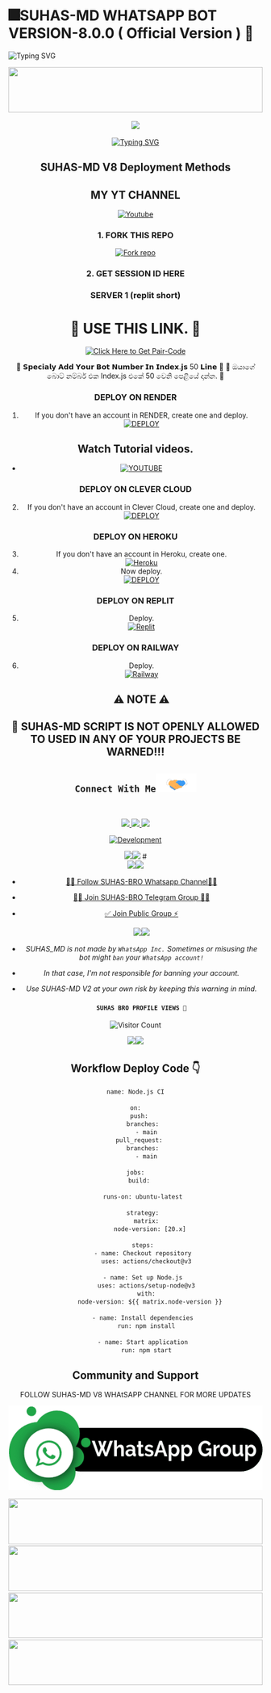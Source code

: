  # 🎆SUHAS-MD WHATSAPP BOT VERSION-8.0.0 ( Official Version ) 🔖


![Typing SVG](https://readme-typing-svg.demolab.com?font=Ribeye&size=50&pause=1000&color=A93226&center=true&width=900&height=100&lines=🧚‍♂️SUHAS-MD%20V8🧚‍♂️;%20🤖Multi-Device%20WhatsApp%20Bot.🤖;%20🥰Developed%20By%20Suhas%20Pathsindu.🥰)
<p align="center">
<img src="https://i.imgur.com/dBaSKWF.gif" height="90" width="100%">

<div align="center">
 
   <a><img src='https://telegra.ph/file/ff229baf932900c151026.jpg'/></a><a>
<p align="center">
<p align="center">
  <a href="https://git.io/typing-svg"><img src="https://readme-typing-svg.demolab.com?font=EB+Garamond&weight=800&size=28&duration=4000&pause=1000&random=false&width=435&lines=+•★⃝ SUHAS_+MD-+V8★⃝•;MULTI-DEVICE+WHATSAPP+BOT;DEVELOPED+BY+SUHAS+BRO;RELEASED+DATE+15%2F11%2F2024." alt="Typing SVG" /></a>
 </p>


 ## SUHAS-MD V8 Deployment Methods

 
## MY YT CHANNEL

[![Youtube](https://telegra.ph/file/eebe86c26e98ffeae39ea.jpg)](https://youtube.com/@suhasbro) 

</details>


### 1. FORK THIS REPO

<a href='https://github.com/suhasbro/SUHAS-MD-V8/fork' target="_blank"><img alt='Fork repo' src='https://img.shields.io/badge/Fork This Repo-black?style=for-the-badge&logo=git&logoColor=white'/></a>

### 2. GET SESSION ID HERE

### SERVER 1 (replit short)

# 💎 USE THIS LINK. 💎

<a href="https://replit.com/@suhaskindom/SUHAS-MD-V8-PAIR-CODE"><img src="https://img.shields.io/badge/PAIR_CODE-blue" alt="Click Here to Get Pair-Code" width="110"></a>   

 📌 𝗦𝗽𝗲𝗰𝗶𝗮𝗹𝘆 𝗔𝗱𝗱 𝗬𝗼𝘂𝗿 𝗕𝗼𝘁 𝗡𝘂𝗺𝗯𝗲𝗿 𝗜𝗻 𝗜𝗻𝗱𝗲𝘅.𝗷𝘀 50 𝗟𝗶𝗻𝗲 📌
 📌 ඔයාගේ බොට් නම්බර් එක Index.js එකේ 50 වෙනි පෙළියේ දාන්න. 📌

### DEPLOY ON RENDER

1. If you don't have an account in RENDER, create one and deploy.
    <br>
    <a href='https://dashboard.render.com/select-repo?type=web' target="_blank"><img alt='DEPLOY' src='https://img.shields.io/badge/-DEPLOY-black?style=for-the-badge&logo=render&logoColor=white'/></a>
## Watch Tutorial videos.
* [![YOUTUBE](https://img.shields.io/badge/HOW_TO_DEPLOY-red?style=for-the-badge&logo=youtube&logoColor=white)](https://www.youtube.com/@suhasbro)


### DEPLOY ON CLEVER CLOUD

2. If you don't have an account in Clever Cloud, create one and deploy.
    <br>
    <a href='https://api.clever-cloud.com/v2/sessions/signup?subscription_source=cta-home-signup' target="_blank"><img alt='DEPLOY' src='https://img.shields.io/badge/-DEPLOY-orange?style=for-the-badge&logo=clever-cloud&logoColor=white'/></a>

### DEPLOY ON HEROKU

3. If you don't have an account in Heroku, create one.
    <br>
    <a href='https://signup.heroku.com/' target="_blank"><img alt='Heroku' src='https://img.shields.io/badge/-Create-purple?style=for-the-badge&logo=heroku&logoColor=white'/></a>
4. Now deploy.
    <br>
    <a href='https://dashboard.heroku.com/new?template=https://github.com/suhasbro/SUHAS-MD' target="_blank"><img alt='DEPLOY' src='https://img.shields.io/badge/-DEPLOY-purple?style=for-the-badge&logo=heroku&logoColor=white'/></a>
### DEPLOY ON REPLIT
5. Deploy.
    <br>
    <a href='https://replit.com' target="_blank"><img alt='Replit' src='https://img.shields.io/badge/-Deploy-red?style=for-the-badge&logo=replit&logoColor=white'/></a>
### DEPLOY ON RAILWAY
6. Deploy.
    <br>
    <a href='https://railway.com' target="_blank"><img alt='Railway' src='https://img.shields.io/badge/-Deploy-green?style=for-the-badge&logo=railway&logoColor=white'/></a>

    <h2 align="center"> ⚠️ NOTE ⚠️ </h2>
## 🚫 SUHAS-MD SCRIPT IS NOT OPENLY ALLOWED TO USED IN ANY OF YOUR PROJECTS BE WARNED!!! 

## ```Connect With Me```<img src="https://github.com/0xAbdulKhalid/0xAbdulKhalid/raw/main/assets/mdImages/handshake.gif" width ="80"></h1> 
 <br> 
<p align="center">
<a href="https://wa.me/94774132871"><img src="https://img.shields.io/badge/Contact Suhas-25D366?style=for-the-badge&logo=whatsapp&logoColor=white" />
<a href="https://www.whatsapp.com/channel/0029VagKNUe96H4IdMbr9f2o"><img src="https://img.shields.io/badge/Join Official Channel-25D366?style=for-the-badge&logo=whatsapp&logoColor=white" />
<a href="https://t.me/suhasbro"><img src="https://img.shields.io/badge/Telegram-0088cc?style=for-the-badge&logo=telegram&logoColor=white" /><br>
<p align="center">
<img alt="Development" width="250" src="https://media2.giphy.com/media/W9tBvzTXkQopi/giphy.gif?cid=6c09b952xu6syi1fyqfyc04wcfk0qvqe8fd7sop136zxfjyn&ep=v1_internal_gif_by_id&rid=giphy.gif&ct=g" /> </p>
<a><img src='https://i.imgur.com/LyHic3i.gif'/></a><a><img src='https://i.imgur.com/LyHic3i.gif'/></a>
# 

<br>
<a><img src='https://i.imgur.com/LyHic3i.gif'/></a><a><img src='https://i.imgur.com/LyHic3i.gif'/></a>

* [🧑‍💻 Follow SUHAS-BRO Whatsapp Channel🧑‍💻](https://www.whatsapp.com/channel/0029VagKNUe96H4IdMbr9f2o)

* [🧑‍💻 Join SUHAS-BRO Telegram Group 🧑‍💻](https://t.me/suhasbro)

* [✅ Join Public Group ⚡](https://www.whatsapp.com/channel/0029VagKNUe96H4IdMbr9f2o)

  <a><img src='https://i.imgur.com/LyHic3i.gif'/></a><a><img src='https://i.imgur.com/LyHic3i.gif'/></a>
  

- *SUHAS_MD is not made by `WhatsApp Inc.` Sometimes or misusing the bot might `ban` your `WhatsApp account!`*
- *In that case, I'm not responsible for banning your account.*
- *Use SUHAS-MD V2 at your own risk by keeping this warning in mind.*
  
  #### ```SUHAS BRO PROFILE VIEWS 🧚```
![Visitor Count](https://profile-counter.glitch.me/suhasbro/count.svg)

<a><img src='https://i.imgur.com/LyHic3i.gif'/></a><a><img src='https://i.imgur.com/LyHic3i.gif'/></a>


## Workflow Deploy Code 👇


```
name: Node.js CI

on:
  push:
    branches:
      - main
  pull_request:
    branches:
      - main

jobs:
  build:

    runs-on: ubuntu-latest

    strategy:
      matrix:
        node-version: [20.x]

    steps:
    - name: Checkout repository
      uses: actions/checkout@v3

    - name: Set up Node.js
      uses: actions/setup-node@v3
      with:
        node-version: ${{ matrix.node-version }}

    - name: Install dependencies
      run: npm install

    - name: Start application
      run: npm start
```



## Community and Support

FOLLOW SUHAS-MD V8 WHAtSAPP CHANNEL FOR MORE UPDATES


[![JOIN WHATSAPP GROUP](https://raw.githubusercontent.com/Neeraj-x0/Neeraj-x0/main/photos/suddidina-join-whatsapp.png)]([https://whatsapp.com/channel/0029VaeRru3ADTOEKPCPom0L](https://www.whatsapp.com/channel/0029VagKNUe96H4IdMbr9f2o))


<img src="https://i.imgur.com/dBaSKWF.gif" height="90" width="100%">
<div align="center">
<img src="https://i.imgur.com/dBaSKWF.gif" height="90" width="100%">
<div align="center">
<img src="https://i.imgur.com/dBaSKWF.gif" height="90" width="100%">
<div align="center">
<img src="https://i.imgur.com/dBaSKWF.gif" height="90" width="100%">
<div align="center">
